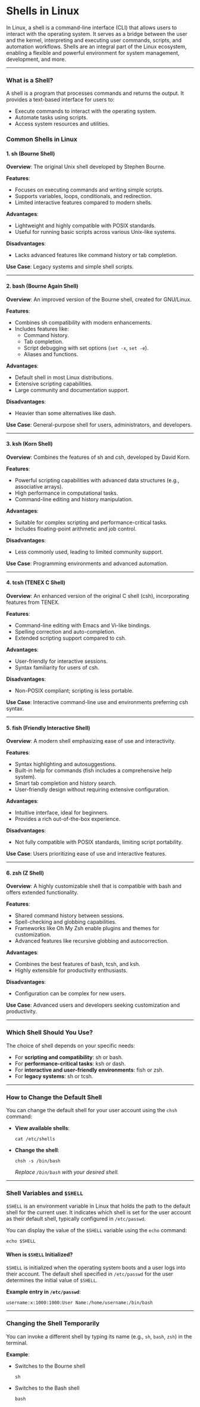 # Shells in Linux

In Linux, a shell is a command-line interface (CLI) that allows users to interact with the operating system. It serves as a bridge between the user and the kernel, interpreting and executing user commands, scripts, and automation workflows. Shells are an integral part of the Linux ecosystem, enabling a flexible and powerful environment for system management, development, and more.

---

### What is a Shell?

A shell is a program that processes commands and returns the output. It provides a text-based interface for users to:

- Execute commands to interact with the operating system.
- Automate tasks using scripts.
- Access system resources and utilities.

### Common Shells in Linux

#### 1. **sh (Bourne Shell)**

**Overview**: The original Unix shell developed by Stephen Bourne.

**Features**:

- Focuses on executing commands and writing simple scripts.
- Supports variables, loops, conditionals, and redirection.
- Limited interactive features compared to modern shells.

**Advantages**:

- Lightweight and highly compatible with POSIX standards.
- Useful for running basic scripts across various Unix-like systems.

**Disadvantages**:

- Lacks advanced features like command history or tab completion.

**Use Case**: Legacy systems and simple shell scripts.

---

#### 2. **bash (Bourne Again Shell)**

**Overview**: An improved version of the Bourne shell, created for GNU/Linux.

**Features**:

- Combines sh compatibility with modern enhancements.
- Includes features like:
  - Command history.
  - Tab completion.
  - Script debugging with set options (`set -x`, `set -e`).
  - Aliases and functions.

**Advantages**:

- Default shell in most Linux distributions.
- Extensive scripting capabilities.
- Large community and documentation support.

**Disadvantages**:

- Heavier than some alternatives like dash.

**Use Case**: General-purpose shell for users, administrators, and developers.

---

#### 3. **ksh (Korn Shell)**

**Overview**: Combines the features of sh and csh, developed by David Korn.

**Features**:

- Powerful scripting capabilities with advanced data structures (e.g., associative arrays).
- High performance in computational tasks.
- Command-line editing and history manipulation.

**Advantages**:

- Suitable for complex scripting and performance-critical tasks.
- Includes floating-point arithmetic and job control.

**Disadvantages**:

- Less commonly used, leading to limited community support.

**Use Case**: Programming environments and advanced automation.

---

#### 4. **tcsh (TENEX C Shell)**

**Overview**: An enhanced version of the original C shell (csh), incorporating features from TENEX.

**Features**:

- Command-line editing with Emacs and Vi-like bindings.
- Spelling correction and auto-completion.
- Extended scripting support compared to csh.

**Advantages**:

- User-friendly for interactive sessions.
- Syntax familiarity for users of csh.

**Disadvantages**:

- Non-POSIX compliant; scripting is less portable.

**Use Case**: Interactive command-line use and environments preferring csh syntax.

---

#### 5. **fish (Friendly Interactive Shell)**

**Overview**: A modern shell emphasizing ease of use and interactivity.

**Features**:

- Syntax highlighting and autosuggestions.
- Built-in help for commands (fish includes a comprehensive help system).
- Smart tab completion and history search.
- User-friendly design without requiring extensive configuration.

**Advantages**:

- Intuitive interface, ideal for beginners.
- Provides a rich out-of-the-box experience.

**Disadvantages**:

- Not fully compatible with POSIX standards, limiting script portability.

**Use Case**: Users prioritizing ease of use and interactive features.

---

#### 6. **zsh (Z Shell)**

**Overview**: A highly customizable shell that is compatible with bash and offers extended functionality.

**Features**:

- Shared command history between sessions.
- Spell-checking and globbing capabilities.
- Frameworks like Oh My Zsh enable plugins and themes for customization.
- Advanced features like recursive globbing and autocorrection.

**Advantages**:

- Combines the best features of bash, tcsh, and ksh.
- Highly extensible for productivity enthusiasts.

**Disadvantages**:

- Configuration can be complex for new users.

**Use Case**: Advanced users and developers seeking customization and productivity.

---

### Which Shell Should You Use?

The choice of shell depends on your specific needs:

- For **scripting and compatibility**: sh or bash.
- For **performance-critical tasks**: ksh or dash.
- For **interactive and user-friendly environments**: fish or zsh.
- For **legacy systems**: sh or tcsh.

---

### How to Change the Default Shell

You can change the default shell for your user account using the `chsh` command:

- **View available shells**:

  ```
  cat /etc/shells
  ```

- **Change the shell**:

  ```
  chsh -s /bin/bash
  ```
  *Replace `/bin/bash` with your desired shell.*

---

### Shell Variables and `$SHELL`


`$SHELL` is an environment variable in Linux that holds the path to the default shell for the current user. It indicates which shell is set for the user account as their default shell, typically configured in `/etc/passwd`.

You can display the value of the `$SHELL` variable using the `echo` command:

```
echo $SHELL
```


#### When is `$SHELL` Initialized?

`$SHELL` is initialized when the operating system boots and a user logs into their account. The default shell specified in `/etc/passwd` for the user determines the initial value of `$SHELL`.

**Example entry in `/etc/passwd`**:

```
username:x:1000:1000:User Name:/home/username:/bin/bash
```

---

### Changing the Shell Temporarily

You can invoke a different shell by typing its name (e.g., `sh`, `bash`, `zsh`) in the terminal.

**Example**:

- Switches to the Bourne shell
  ```
  sh
  ```
- Switches to the Bash shell
  ```
  bash
  ```